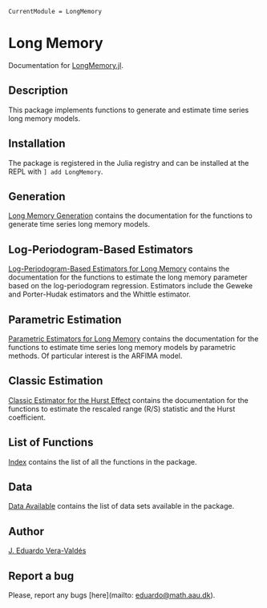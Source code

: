 ```@meta
CurrentModule = LongMemory
```

# Long Memory

Documentation for [LongMemory.jl](https://github.com/everval/LongMemory.jl).

## Description
This package implements functions to generate and estimate time series long memory models.

## Installation
The package is registered in the Julia registry and can be installed at the REPL with `] add LongMemory`.

## Generation

[Long Memory Generation](@ref) contains the documentation for the functions to generate time series long memory models.

## Log-Periodogram-Based Estimators

[Log-Periodogram-Based Estimators for Long Memory](@ref) contains the documentation for the functions to estimate the long memory parameter based on the log-periodogram regression.  Estimators include the Geweke and Porter-Hudak estimators and the Whittle estimator.

## Parametric Estimation

[Parametric Estimators for Long Memory](@ref) contains the documentation for the functions to estimate time series long memory models by parametric methods. Of particular interest is the ARFIMA model.

## Classic Estimation

[Classic Estimator for the Hurst Effect](@ref) contains the documentation for the functions to estimate the rescaled range (R/S) statistic and the Hurst coefficient.

## List of Functions

[Index](@ref) contains the list of all the functions in the package.

## Data

[Data Available](@ref) contains the list of data sets available in the package.


## Author
[J. Eduardo Vera-Valdés](https://everval.github.io/)

## Report a bug
Please, report any bugs [here](mailto: eduardo@math.aau.dk).
